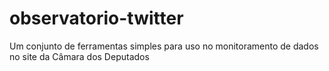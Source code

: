 # observatorio-twitter
Um conjunto de ferramentas simples para uso no monitoramento de dados no site da Câmara dos Deputados

